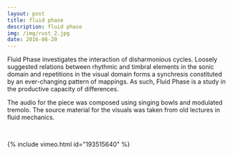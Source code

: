 ```yaml
---
layout: post
title: fluid phase
description: fluid phase
img: /img/rust_2.jpg
date: 2016-06-20
---
```


Fluid Phase investigates the interaction of disharmonious cycles. Loosely suggested relations between rhythmic and timbral elements in the sonic domain and repetitions in the visual domain forms a synchresis constituted by an ever-changing pattern of mappings. As such, Fluid Phase is a study in the productive capacity of differences.

The audio for the piece was composed using singing bowls and modulated tremolo. The source material for the visuals was taken from old lectures in fluid mechanics.

<br/>

{% include vimeo.html id="193515640" %}
